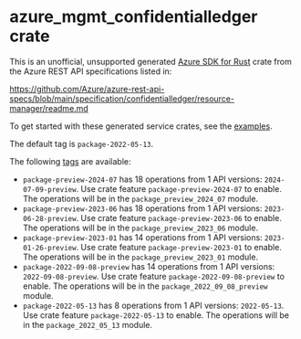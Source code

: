# azure_mgmt_confidentialledger crate

This is an unofficial, unsupported generated [Azure SDK for Rust](https://github.com/Azure/azure-sdk-for-rust/tree/legacy) crate from the Azure REST API specifications listed in:

https://github.com/Azure/azure-rest-api-specs/blob/main/specification/confidentialledger/resource-manager/readme.md

To get started with these generated service crates, see the [examples](https://github.com/Azure/azure-sdk-for-rust/blob/legacy/services/README.md#examples).

The default tag is `package-2022-05-13`.

The following [tags](https://github.com/Azure/azure-sdk-for-rust/blob/legacy/services/tags.md) are available:

- `package-preview-2024-07` has 18 operations from 1 API versions: `2024-07-09-preview`. Use crate feature `package-preview-2024-07` to enable. The operations will be in the `package_preview_2024_07` module.
- `package-preview-2023-06` has 18 operations from 1 API versions: `2023-06-28-preview`. Use crate feature `package-preview-2023-06` to enable. The operations will be in the `package_preview_2023_06` module.
- `package-preview-2023-01` has 14 operations from 1 API versions: `2023-01-26-preview`. Use crate feature `package-preview-2023-01` to enable. The operations will be in the `package_preview_2023_01` module.
- `package-2022-09-08-preview` has 14 operations from 1 API versions: `2022-09-08-preview`. Use crate feature `package-2022-09-08-preview` to enable. The operations will be in the `package_2022_09_08_preview` module.
- `package-2022-05-13` has 8 operations from 1 API versions: `2022-05-13`. Use crate feature `package-2022-05-13` to enable. The operations will be in the `package_2022_05_13` module.